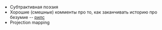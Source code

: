 - Субтрактивная поэзия
- Хорошие (смешные) комменты про то, как заканчивать историю про безумие -- [рилс](https://www.instagram.com/p/DGMJPXcziEh/?igsh=MWFxOHc0eWFkZXZhcw==)
- Projection mapping